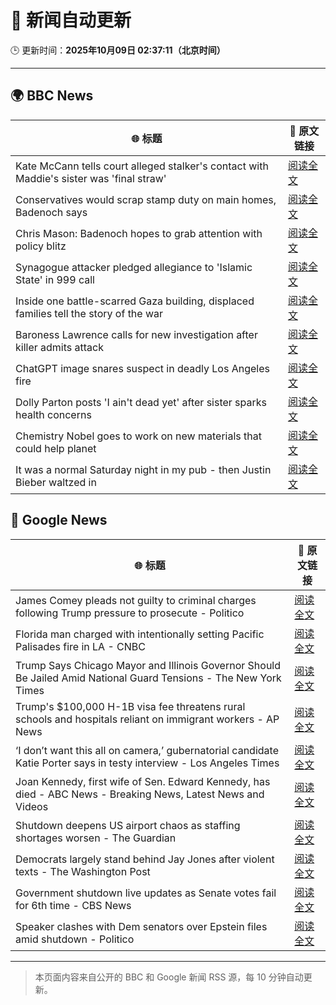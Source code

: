 # 🧠 新闻自动更新

🕒 更新时间：**2025年10月09日 02:37:11（北京时间）**

---

## 🌍 BBC News

| 🌐 标题 | 🔗 原文链接 |
|--------|-------------|
| Kate McCann tells court alleged stalker's contact with Maddie's sister was 'final straw' | [阅读全文](https://www.bbc.com/news/articles/cnvr0723np8o?at_medium=RSS&at_campaign=rss) |
| Conservatives would scrap stamp duty on main homes, Badenoch says | [阅读全文](https://www.bbc.com/news/articles/c20zv94ldpko?at_medium=RSS&at_campaign=rss) |
| Chris Mason: Badenoch hopes to grab attention with policy blitz | [阅读全文](https://www.bbc.com/news/articles/cwywrpelp7jo?at_medium=RSS&at_campaign=rss) |
| Synagogue attacker pledged allegiance to 'Islamic State' in 999 call | [阅读全文](https://www.bbc.com/news/articles/c3drj0dxmr9o?at_medium=RSS&at_campaign=rss) |
| Inside one battle-scarred Gaza building, displaced families tell the story of the war | [阅读全文](https://www.bbc.com/news/articles/cy4jz7l7qv8o?at_medium=RSS&at_campaign=rss) |
| Baroness Lawrence calls for new investigation after killer admits attack | [阅读全文](https://www.bbc.com/news/articles/c4gj17q2jqgo?at_medium=RSS&at_campaign=rss) |
| ChatGPT image snares suspect in deadly Los Angeles fire | [阅读全文](https://www.bbc.com/news/articles/c8exz5yg14ko?at_medium=RSS&at_campaign=rss) |
| Dolly Parton posts 'I ain't dead yet' after sister sparks health concerns | [阅读全文](https://www.bbc.com/news/articles/cjd1m3y00dxo?at_medium=RSS&at_campaign=rss) |
| Chemistry Nobel goes to work on new materials that could help planet | [阅读全文](https://www.bbc.com/news/articles/c0r0l742kpjo?at_medium=RSS&at_campaign=rss) |
| It was a normal Saturday night in my pub - then Justin Bieber waltzed in | [阅读全文](https://www.bbc.com/news/articles/cjw7554z85eo?at_medium=RSS&at_campaign=rss) |

## 📰 Google News

| 🌐 标题 | 🔗 原文链接 |
|--------|-------------|
| James Comey pleads not guilty to criminal charges following Trump pressure to prosecute - Politico | [阅读全文](https://news.google.com/rss/articles/CBMilAFBVV95cUxQRGNiYkxoUS0yVHJPckdFTnlSV0hldEQ3UGtBZFlGZDZHdUp4aktQVzYzQ2c2OUwyY3g3amJBbGk0UTA0TFY5ajRqdHl5NEZWWkJ2YkVKNUxiOGxQeFpESXBnY0xBemkxLWdlbE0xX3BXdjhrYzNPQXhiVFZtSEtYWUI1bGhRSlYtQ2gyOVZIb21ya1R4?oc=5) |
| Florida man charged with intentionally setting Pacific Palisades fire in LA - CNBC | [阅读全文](https://news.google.com/rss/articles/CBMijAFBVV95cUxPY3BfQVNzSjlzR2dzYm9PenpDcHdZM1FBUEF1MmJUcmNVazJaUzZKOWFFWGEya2lqalJ1TjVOZ3czcVNVZFVEcW92UVlUTFNjd1FRTzYtakJCemZRMTloN2ctMjNPQ0NNTzFCbF9yS1ZrMFpwQ1lnbW1sVmVxd091enhoSjNZcEJUamMyedIBkgFBVV95cUxNWm1oOHhSS3JVQXN4SURCOGluMUZwUWh5OWN5dTg0V0NQUmdqWnFaWVRVSGhiQ090WHRHU0F0Y2ViTmpQZEd5dVgyRU5HTG42elotX3drZGFUSmRUaHBQWWpObUZpdkNNa05XcGdUbHFZY1BUQm5uQkNyWE01Z0xhTlVfVWowbHNENVl5REIwY1MzUQ?oc=5) |
| Trump Says Chicago Mayor and Illinois Governor Should Be Jailed Amid National Guard Tensions - The New York Times | [阅读全文](https://news.google.com/rss/articles/CBMiigFBVV95cUxOZ0xaTUdFZ1F3QkxwZHRTcmNtQUk4RTZwTlNhZFRGUEw0bGpHbHNpVm9hY2taYzJqMGFCNGd4QlUzaWFORUo2T1lseUdCN3pKYkxYeUc2SzZjajg0QjFqU1ktRFduakJRcmN2MEQtQi1ZUnlrSGRfWlJRakdZdXdTNkpDeloteW5NcEE?oc=5) |
| Trump's $100,000 H-1B visa fee threatens rural schools and hospitals reliant on immigrant workers - AP News | [阅读全文](https://news.google.com/rss/articles/CBMipgFBVV95cUxNM0Q1SUkzRVNaV1pmTFF6TGZBTlFZYTAwSzExazY2UWlJRVpCdDZacmxkRnFHY2FoUmw5dWVxMTY1VTRDRzlXMzVZZHo1Zm9PekcyQklCcUNrenBESVRySU9neHJsdTJHUHdQb3F2aEY5QTktNDBKY3czcWZNWUo0MDhjN2RQQXF0aUh5TlZzOFVzNW5LUmdTZ2J2VzF4NVB6VE1jcjNB?oc=5) |
| ‘I don’t want this all on camera,’ gubernatorial candidate Katie Porter says in testy interview - Los Angeles Times | [阅读全文](https://news.google.com/rss/articles/CBMifEFVX3lxTE5HV2paM0gyNTExek5RQmpqM2toeC1UV1ZXMkY1ZnJGdFh6SU1qSnM5NUI1MW5LWVdoNFJody15OGE5WDlHVi1MdS1fRnRiMWEwQmVoWEhRWWExMXpJUVJ4aWJITnpxYXRRRS1pMjJHTkUydldXZVdFdzhlQlE?oc=5) |
| Joan Kennedy, first wife of Sen. Edward Kennedy, has died - ABC News - Breaking News, Latest News and Videos | [阅读全文](https://news.google.com/rss/articles/CBMikAFBVV95cUxORmlHNVZpSk1BSE9uZTlwYVZQaVZkaW1FWnFTWjktaFBKMmEzM2U5akRaRlZiVmlhSVZFS25RMXY0OHNfc1lkSDg0aDZDRzV3bFZNckRBaWxVODVJYUZvWHFfN1ZqRnhYZUtqc0JMYzBLamJDeGRJTElSVklXSXlwbTFuWjhKMEIyU2JWaU1CRC3SAZYBQVVfeXFMUGdhWWRyTmU5Rks2VDVmQ2dpaHY2Rm5mT1hNbVNWY2hFd3N4cEt1aGc2a1RacDN0ZkJ6Rngzb1BYV0h2SWRrdFBaWFd3a0xwTDIxSUE0eTc1MU44Z1Vuc0E1a0J2dUtqcldxWWtnbEZtNVAzQmt0elFhNS1nVzZxeDZwanI2cDhheEw4YVRfaGNINXQ3MW13?oc=5) |
| Shutdown deepens US airport chaos as staffing shortages worsen - The Guardian | [阅读全文](https://news.google.com/rss/articles/CBMiiwFBVV95cUxPdV9ISlM2Mms1dURfckFfV0l4S2tJM0VxSDdYb3BHb0ZWekx1NWwwNEhySGoydkpIVnRtSVcyVy03VXJiSHV2eWxRLUxtWFoyMUtoQTE3TG5vS2tHZHozaDhrWktwTXBRNUVHWEZ3eWNGS3BmNDBFdU1NN0hab0h5UmRzNlhsX0txQkpn?oc=5) |
| Democrats largely stand behind Jay Jones after violent texts - The Washington Post | [阅读全文](https://news.google.com/rss/articles/CBMinwFBVV95cUxQMU9ORG9DYVl6MUoycUxWNkk1Zkc3WnBGc05tNDBtZnBNQVMzYVR1TUhveTIzTG1xUDlacWt5RUo1VUI5b1ZxdjRDT2gwVmxOZWx0ZGRHOGs2eTZqOWMxd1BRUGRHazZ0VUZjaERtUk5ERTd1U0xvWUxmXzgycUt0QnhNMlBkODNkOG9PR1FHNGdzN3VGQnRINURmbTRxT00?oc=5) |
| Government shutdown live updates as Senate votes fail for 6th time - CBS News | [阅读全文](https://news.google.com/rss/articles/CBMiiwFBVV95cUxPZ2NnTDlBN3FqZ2pBYXJPalFFZ1hpeVNEcXBkMGZhdXg2cFVmcl80MmZOSDdXa0k3TExWVzFycndsblpvUk93eldGeHhseW1IcG8yeXJZYmZlVE03ZjBYUmVqNzhuMWstZ2lkS1NIdTRDMTQwNUNrS0tIU0V4VzJEcHhrcGs0ZmZPcHA40gGQAUFVX3lxTFBXdzdpU0lqS2VpclFpR09zUnAyM0pRZzVLTDZleHlYaHh6Q0dSODJQaXd2bFJ1amZlaE9jN0dkTm9ZZkcxSm15ZmNoampQV19GRzRacFR6cWZHUWpMeFdhWURMd082cUwwZnpybkNfcGFYd3doX3BSZk5UUlY0NGhMR2tmTC1iUGFkOWtFTTZ0RQ?oc=5) |
| Speaker clashes with Dem senators over Epstein files amid shutdown - Politico | [阅读全文](https://news.google.com/rss/articles/CBMikwFBVV95cUxPYkJ0THRNN0RYdXNpbnh4OWpHUU1kMW1EMExSWUhqS0dMMy10a2c0VE93bmhldGVoM29BWDBsdTJLMHoyTTZ0a29GRFhjS2FvV0dtcnozNS11QlFPQjlmZmNqZ0RhLWlIWG50cE9NUER3eG1MRjJ4Nkx1Njk1SHlac1pVWVF2TEtyX3lEbmlrTXdsaHc?oc=5) |

---
> 本页面内容来自公开的 BBC 和 Google 新闻 RSS 源，每 10 分钟自动更新。